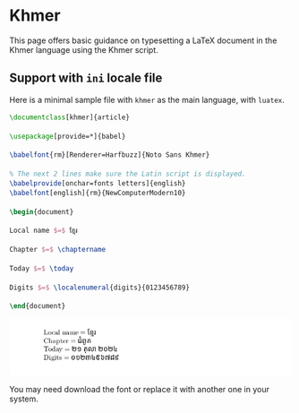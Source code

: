 # Khmer

This page offers basic guidance on typesetting a LaTeX document in the
Khmer language using the Khmer script.

## Support with `ini` locale file

Here is a minimal sample file with `khmer` as the main language, with `luatex`.

```tex
\documentclass[khmer]{article}

\usepackage[provide=*]{babel}

\babelfont{rm}[Renderer=Harfbuzz]{Noto Sans Khmer}

% The next 2 lines make sure the Latin script is displayed.
\babelprovide[onchar=fonts letters]{english}
\babelfont[english]{rm}{NewComputerModern10}

\begin{document}

Local name $=$ ខ្មែរ

Chapter $=$ \chaptername

Today $=$ \today

Digits $=$ \localenumeral{digits}{0123456789}

\end{document}
```

![](../media/locale-khmer.png)

You may need download the font or replace it with another one in your
system.